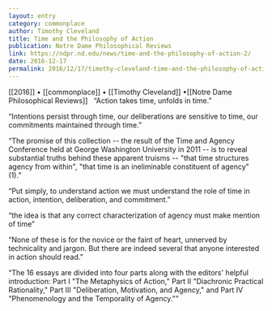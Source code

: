 ```yaml
---
layout: entry
category: commonplace
author: Timothy Cleveland
title: Time and the Philosophy of Action
publication: Notre Dame Philosophical Reviews
link: https://ndpr.nd.edu/news/time-and-the-philosophy-of-action-2/
date: 2016-12-17
permalink: 2016/12/17/timothy-cleveland-time-and-the-philosophy-of-action
---
```


[[2016]] • [[commonplace]] • [[Timothy Cleveland]] •[[Notre Dame Philosophical Reviews]]
 
“Action takes time, unfolds in time.”

“Intentions persist through time, our deliberations are sensitive to time, our commitments maintained through time.”

“The promise of this collection -- the result of the Time and Agency Conference held at George Washington University in 2011 -- is to reveal substantial truths behind these apparent truisms -- "that time structures agency from within", "that time is an ineliminable constituent of agency" (1).”

“Put simply, to understand action we must understand the role of time in action, intention, deliberation, and commitment.”

“the idea is that any correct characterization of agency must make mention of time”

“None of these is for the novice or the faint of heart, unnerved by technicality and jargon. But there are indeed several that anyone interested in action should read.”

“The 16 essays are divided into four parts along with the editors' helpful introduction: Part I "The Metaphysics of Action," Part II "Diachronic Practical Rationality," Part III "Deliberation, Motivation, and Agency," and Part IV "Phenomenology and the Temporality of Agency."”

